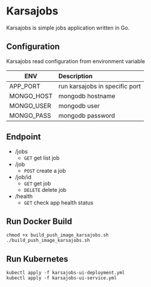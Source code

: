 Karsajobs
=============================
Karsajobs is simple jobs application written in Go.

## Configuration
Karsajobs read configuration from environment variable

| ENV        |      Description                 |
|------------|:---------------------------------|
| APP_PORT   | run karsajobs in specific port   |
| MONGO_HOST | mongodb hostname                 |
| MONGO_USER | mongodb user                     |
| MONGO_PASS | mongodb password                 |


  
## Endpoint
- /jobs
  - `GET` get list job
- /job
  - `POST` create a job  
- /job/id
  - `GET` get job
  - `DELETE` delete job
- /health
  - `GET` check app health status

## Run Docker Build
```
chmod +x build_push_image_karsajobs.sh
./build_push_image_karsajobs.sh
```

## Run Kubernetes
```
kubectl apply -f karsajobs-ui-deployment.yml
kubectl apply -f karsajobs-ui-service.yml
```
